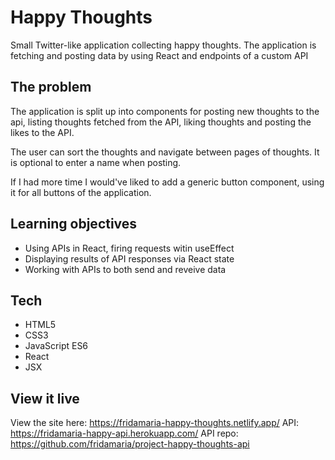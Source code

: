 # Happy Thoughts

Small Twitter-like application collecting happy thoughts. The application is fetching and posting data by using React and endpoints of a custom API

## The problem

The application is split up into components for posting new thoughts to the api, listing thoughts fetched from the API, liking thoughts and posting the likes to the API.

The user can sort the thoughts and navigate between pages of thoughts. It is optional to enter a name when posting.

If I had more time I would've liked to add a generic button component, using it for all buttons of the application.

## Learning objectives

* Using APIs in React, firing requests witin useEffect
* Displaying results of API responses via React state
* Working with APIs to both send and reveive data

## Tech

* HTML5
* CSS3
* JavaScript ES6
* React
* JSX

## View it live

View the site here: https://fridamaria-happy-thoughts.netlify.app/
API: https://fridamaria-happy-api.herokuapp.com/
API repo: https://github.com/fridamaria/project-happy-thoughts-api
